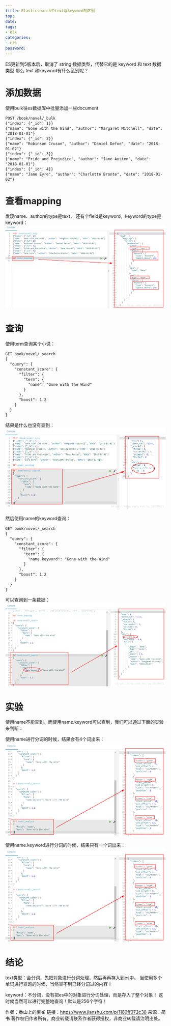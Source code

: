 ```yaml
---
title: Elasticsearch中text与keyword的区别
top: 
date: 
tags: 
- elk
categories: 
- elk
password: 
---
```

ES更新到5版本后，取消了 string 数据类型，代替它的是 keyword 和 text 数据类型.那么 text 和keyword有什么区别呢？
# 添加数据
使用bulk往es数据库中批量添加一些document
```
POST /book/novel/_bulk
{"index": {"_id": 1}}
{"name": "Gone with the Wind", "author": "Margaret Mitchell", "date": "2018-01-01"}
{"index": {"_id": 2}}
{"name": "Robinson Crusoe", "author": "Daniel Defoe", "date": "2018-01-02"}
{"index": {"_id": 3}}
{"name": "Pride and Prejudice", "author": "Jane Austen", "date": "2018-01-01"}
{"index": {"_id": 4}}
{"name": "Jane Eyre", "author": "Charlotte Bronte", "date": "2018-01-02"}
```
# 查看mapping
发现name、author的type是text，
还有个field是keyword，keyword的type是keyword：
![](/Elasticsearch中text与keyword的区别/1.png)

# 查询
使用term查询某个小说：
```
GET book/novel/_search
{
  "query": {
    "constant_score": {
      "filter": {
        "term": {
          "name": "Gone with the Wind"
        }
      },
      "boost": 1.2
    }
  }
}
```
结果是什么也没有查到：
![](/Elasticsearch中text与keyword的区别/2.png)


然后使用name的keyword查询：
```
GET book/novel/_search
{
  "query": {
    "constant_score": {
      "filter": {
        "term": {
          "name.keyword": "Gone with the Wind"
        }
      },
      "boost": 1.2
    }
  }
}
```
可以查询到一条数据：
![](/Elasticsearch中text与keyword的区别/3.png)

# 实验
使用name不能查到，而使用name.keyword可以查到，我们可以通过下面的实验来判断：

使用name进行分词的时候，结果会有4个词出来：
![](/Elasticsearch中text与keyword的区别/4.png)


使用name.keyword进行分词的时候，结果只有一个词出来：
![](/Elasticsearch中text与keyword的区别/5.png)

# 结论
text类型：会分词，先把对象进行分词处理，然后再再存入到es中。
当使用多个单词进行查询的时候，当然查不到已经分词过的内容！

keyword：不分词，没有把es中的对象进行分词处理，而是存入了整个对象！
这时候当然可以进行完整地查询！默认是256个字符！

作者：香山上的麻雀
链接：https://www.jianshu.com/p/1189ff372c38
来源：简书
著作权归作者所有。商业转载请联系作者获得授权，非商业转载请注明出处。
